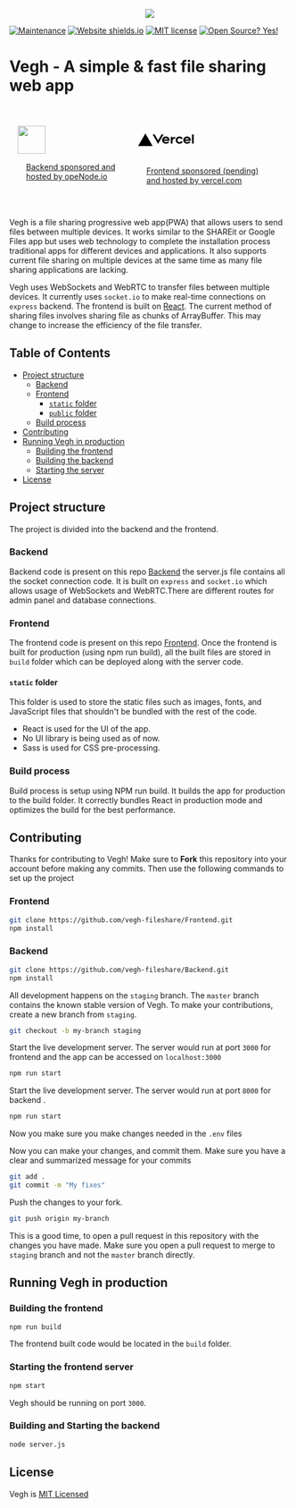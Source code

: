 <p align="center">
  <a href="https://vegh-staging.surge.sh/">
    <img src="https://i.ibb.co/0m4Wrq3/Vegh-Logo-01.png">
  </a>
</p>

[![Maintenance](https://img.shields.io/badge/Maintained%3F-yes-green.svg)](https://github.com/veghfile/frontend/graphs/commit-activity) [![Website shields.io](https://img.shields.io/website-up-down-green-red/http/shields.io.svg)](https://veghfile.github.io/) [![MIT license](https://img.shields.io/badge/License-MIT-blue.svg)](https://lbesson.mit-license.org/) [![Open Source? Yes!](https://badgen.net/badge/Open%20Source%20%3F/Yes%21/blue?icon=github)](https://veghfile.github.io/)

# Vegh - A simple & fast file sharing web app
<div style="display:flex;justify-content-center;align-items:center;padding:15px"> 
<div>
  <a href="https://openode.io">
    <img width="50px" src="https://pbs.twimg.com/profile_images/1011301358300028928/j9DKNzoW_400x400.jpg">
  </a>
<a href="https://www.openode.io/" style="display:flex;justify-content-center;align-items:center;padding:15px">Backend sponsored and hosted by opeNode.io</a>
</div>
<div>

<svg width="100" height="64" viewBox="0 0 283 64" fill="none" xmlns="http://www.w3.org/2000/svg"><path d="M141.04 16c-11.04 0-19 7.2-19 18s8.96 18 20 18c6.67 0 12.55-2.64 16.19-7.09l-7.65-4.42c-2.02 2.21-5.09 3.5-8.54 3.5-4.79 0-8.86-2.5-10.37-6.5h28.02c.22-1.12.35-2.28.35-3.5 0-10.79-7.96-17.99-19-17.99zm-9.46 14.5c1.25-3.99 4.67-6.5 9.45-6.5 4.79 0 8.21 2.51 9.45 6.5h-18.9zM248.72 16c-11.04 0-19 7.2-19 18s8.96 18 20 18c6.67 0 12.55-2.64 16.19-7.09l-7.65-4.42c-2.02 2.21-5.09 3.5-8.54 3.5-4.79 0-8.86-2.5-10.37-6.5h28.02c.22-1.12.35-2.28.35-3.5 0-10.79-7.96-17.99-19-17.99zm-9.45 14.5c1.25-3.99 4.67-6.5 9.45-6.5 4.79 0 8.21 2.51 9.45 6.5h-18.9zM200.24 34c0 6 3.92 10 10 10 4.12 0 7.21-1.87 8.8-4.92l7.68 4.43c-3.18 5.3-9.14 8.49-16.48 8.49-11.05 0-19-7.2-19-18s7.96-18 19-18c7.34 0 13.29 3.19 16.48 8.49l-7.68 4.43c-1.59-3.05-4.68-4.92-8.8-4.92-6.07 0-10 4-10 10zm82.48-29v46h-9V5h9zM36.95 0L73.9 64H0L36.95 0zm92.38 5l-27.71 48L73.91 5H84.3l17.32 30 17.32-30h10.39zm58.91 12v9.69c-1-.29-2.06-.49-3.2-.49-5.81 0-10 4-10 10V51h-9V17h9v9.2c0-5.08 5.91-9.2 13.2-9.2z" fill="#000"/></svg><a style="display:flex;justify-content-center;align-items:center;padding:15px" href="https://vercel.com/">Frontend sponsored (pending) and hosted by vercel.com</a>
</div>
</div>

Vegh is a file sharing progressive web app(PWA) that allows users to send files between multiple devices.
It works similar to the SHAREit or Google Files app but uses web technology to complete the installation process
traditional apps for different devices and applications. It also supports current file sharing on multiple devices at the same time as many file sharing applications are lacking.

Vegh uses WebSockets and WebRTC to transfer files between multiple devices.
It currently uses `socket.io` to make real-time connections on `express` backend. The frontend is built on [React](https://reactjs.org).
The current method of sharing files involves sharing file as chunks of ArrayBuffer. This may change to increase the efficiency of the file transfer.  

## Table of Contents
- [Project structure](#project-structure)
  - [Backend](#backend)
  - [Frontend](#frontend)
    - [`static` folder](#static-folder)
    - [`public` folder](#public-folder)
  - [Build process](#build-process)
- [Contributing](#contributing)
- [Running Vegh in production](#running-Vegh-in-production)
  - [Building the frontend](#building-the-frontend)
  - [Building the backend](#building-the-backend)
  - [Starting the server](#starting-the-server)
- [License](#license)


## Project structure
The project is divided into the backend and the frontend.

### Backend
Backend code is present on this repo [Backend](https://github.com/vegh-fileshare/Backend) the server.js file contains all the socket connection code. It is built on `express` and `socket.io` which allows usage of WebSockets and WebRTC.There are different routes for admin panel and database connections.

### Frontend
The frontend code is  present on this repo [Frontend](https://github.com/vegh-fileshare/Frontend). Once the frontend is built for production (using npm run build), all the built files are stored in `build` folder which can be deployed along with the server code.

#### `static` folder
This folder is used to store the static files such as images, fonts, and JavaScript files that shouldn't be bundled with the rest of the code.

- React is used for the UI of the app.
- No UI library is being used as of now.
- Sass is used for CSS pre-processing.
### Build process
Build process is setup using NPM run build. It builds the app for production to the build folder. It correctly bundles React in production mode and optimizes the build for the best performance.

## Contributing
Thanks for contributing to Vegh! Make sure to **Fork** this repository into your account before making any commits. Then use the following commands to set up the project
### Frontend
```bash
git clone https://github.com/vegh-fileshare/Frontend.git
npm install
```

### Backend
```bash
git clone https://github.com/vegh-fileshare/Backend.git
npm install
```

All development happens on the `staging` branch. The `master` branch contains the known stable version of Vegh. To make your contributions, create a new branch from `staging`.
```bash
git checkout -b my-branch staging
```

Start the live development server. The server would run at port `3000` for frontend and the app can be accessed on `localhost:3000`
```bash
npm run start
```

Start the live development server. The server would run at port `8000` for backend .
```bash
npm run start
```
Now you make sure you make changes needed in the `.env` files

Now you can make your changes, and commit them. Make sure you have a clear and summarized message for your commits
```bash
git add .
git commit -m "My fixes"
```


Push the changes to your fork.
```bash
git push origin my-branch
```

This is a good time, to open a pull request in this repository with the changes you have made. Make sure you open a pull request to merge to `staging` branch and not the `master` branch directly.
## Running Vegh in production

### Building the frontend
```bash
npm run build
```
The frontend built code would be located in the `build` folder.
### Starting the frontend server
```bash
npm start
```
Vegh should be running on port `3000`.
### Building and Starting the backend
```bash
node server.js
```


## License
Vegh is [MIT Licensed](https://github.com/veghfile/veghfile.github.io/blob/master/LICENSE)
